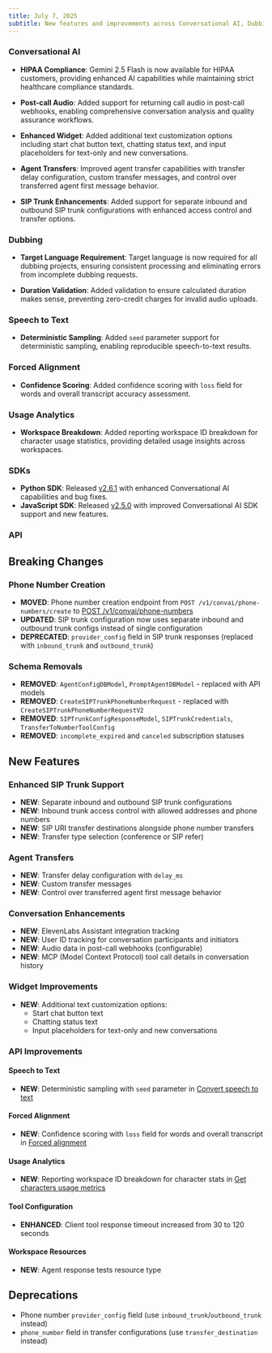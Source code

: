 ```yaml
---
title: July 7, 2025
subtitle: New features and improvements across Conversational AI, Dubbing, and Speech to Text.
---
```


### Conversational AI

- **HIPAA Compliance**: Gemini 2.5 Flash is now available for HIPAA customers, providing enhanced AI capabilities while maintaining strict healthcare compliance standards.

- **Post-call Audio**: Added support for returning call audio in post-call webhooks, enabling comprehensive conversation analysis and quality assurance workflows.

- **Enhanced Widget**: Added additional text customization options including start chat button text, chatting status text, and input placeholders for text-only and new conversations.

- **Agent Transfers**: Improved agent transfer capabilities with transfer delay configuration, custom transfer messages, and control over transferred agent first message behavior.

- **SIP Trunk Enhancements**: Added support for separate inbound and outbound SIP trunk configurations with enhanced access control and transfer options.

### Dubbing

- **Target Language Requirement**: Target language is now required for all dubbing projects, ensuring consistent processing and eliminating errors from incomplete dubbing requests.

- **Duration Validation**: Added validation to ensure calculated duration makes sense, preventing zero-credit charges for invalid audio uploads.

### Speech to Text

- **Deterministic Sampling**: Added `seed` parameter support for deterministic sampling, enabling reproducible speech-to-text results.

### Forced Alignment

- **Confidence Scoring**: Added confidence scoring with `loss` field for words and overall transcript accuracy assessment.

### Usage Analytics

- **Workspace Breakdown**: Added reporting workspace ID breakdown for character usage statistics, providing detailed usage insights across workspaces.

### SDKs

- **Python SDK**: Released [v2.6.1](https://github.com/elevenlabs/elevenlabs-python/releases) with enhanced Conversational AI capabilities and bug fixes.
- **JavaScript SDK**: Released [v2.5.0](https://github.com/elevenlabs/elevenlabs-js/releases) with improved Conversational AI SDK support and new features.

### API

<Accordion title="View API changes">

## Breaking Changes

### Phone Number Creation

- **MOVED**: Phone number creation endpoint from `POST /v1/convai/phone-numbers/create` to [POST /v1/convai/phone-numbers](/docs/api-reference/phone-numbers/create)
- **UPDATED**: SIP trunk configuration now uses separate inbound and outbound trunk configs instead of single configuration
- **DEPRECATED**: `provider_config` field in SIP trunk responses (replaced with `inbound_trunk` and `outbound_trunk`)

### Schema Removals

- **REMOVED**: `AgentConfigDBModel`, `PromptAgentDBModel` - replaced with API models
- **REMOVED**: `CreateSIPTrunkPhoneNumberRequest` - replaced with `CreateSIPTrunkPhoneNumberRequestV2`
- **REMOVED**: `SIPTrunkConfigResponseModel`, `SIPTrunkCredentials`, `TransferToNumberToolConfig`
- **REMOVED**: `incomplete_expired` and `canceled` subscription statuses

## New Features

### Enhanced SIP Trunk Support

- **NEW**: Separate inbound and outbound SIP trunk configurations
- **NEW**: Inbound trunk access control with allowed addresses and phone numbers
- **NEW**: SIP URI transfer destinations alongside phone number transfers
- **NEW**: Transfer type selection (conference or SIP refer)

### Agent Transfers

- **NEW**: Transfer delay configuration with `delay_ms`
- **NEW**: Custom transfer messages
- **NEW**: Control over transferred agent first message behavior

### Conversation Enhancements

- **NEW**: ElevenLabs Assistant integration tracking
- **NEW**: User ID tracking for conversation participants and initiators
- **NEW**: Audio data in post-call webhooks (configurable)
- **NEW**: MCP (Model Context Protocol) tool call details in conversation history

### Widget Improvements

- **NEW**: Additional text customization options:
  - Start chat button text
  - Chatting status text
  - Input placeholders for text-only and new conversations

### API Improvements

#### Speech to Text

- **NEW**: Deterministic sampling with `seed` parameter in [Convert speech to text](/docs/api-reference/speech-to-text/convert)

#### Forced Alignment

- **NEW**: Confidence scoring with `loss` field for words and overall transcript in [Forced alignment](/docs/api-reference/forced-alignment/convert)

#### Usage Analytics

- **NEW**: Reporting workspace ID breakdown for character stats in [Get characters usage metrics](/docs/api-reference/usage/get-characters-usage-metrics)

#### Tool Configuration

- **ENHANCED**: Client tool response timeout increased from 30 to 120 seconds

#### Workspace Resources

- **NEW**: Agent response tests resource type

## Deprecations

- Phone number `provider_config` field (use `inbound_trunk`/`outbound_trunk` instead)
- `phone_number` field in transfer configurations (use `transfer_destination` instead)

</Accordion>